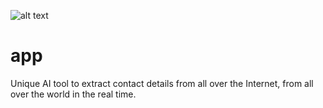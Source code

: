 ![alt text](https://github.com/leadbrowser/app/blob/[branch]/image.jpg?raw=true)

# app
Unique AI tool to extract contact details from all over the Internet, from all over the world in the real time.
